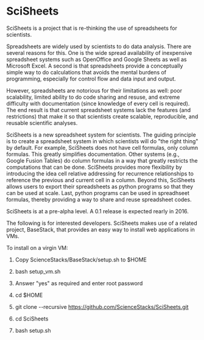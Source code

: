 # SciSheets
SciSheets is a project that is re-thinking the use of spreadsheets for scientists.

Spreadsheets are widely used by scientists to do data analysis. There are several reasons for this. One is the wide spread availability of inexpensive spreadsheet systems such as OpenOffice and Google Sheets as well as Microsoft Excel. A second is that spreadsheets provide a conceptually simple way to do calculations that avoids the mental burdens of programming, especially for control flow and data input and output.

However, spreadsheets are notorious for their limitations as well: poor scalability, limited ability to do code sharing and resuse, and extreme difficulty with documentation (since knowledge of every cell is required). The end result is that current spreadsheet systems lack the features (and restrictions) that make it so that scientists create scalable, reproducible, and reusable scientific analyses.

SciSheets is a new spreadsheet system for scientists. The guiding principle is to create a spreadsheet system in which scientists will do "the right thing" by default. For example, SciSheets does not have cell formulas, only column formulas. This greatly simplifies documentation. Other systems (e.g., Google Fusion Tables) do column formulas in a way that greatly restricts the computations that can be done. SciSheets provides more flexibility by introducing the idea cell relative addressing for recurrence relationships to reference the previous and current cell in a column. Beyond this, SciSheets allows users to export their spreadsheets as python programs so that they can be used at scale. Last, python programs can be used in spreadhseet formulas, thereby providing a way to share and reuse spreadsheet codes.

SciSheets is at a pre-alpha level. A 0.1 release is expected rearly in 2016.

The following is for interested developers. SciSheets makes use of a related project, BaseStack, that provides an easy way to install web applications in VMs.

To install on a virgin VM:

1. Copy ScienceStacks/BaseStack/setup.sh to $HOME

2. bash setup_vm.sh

3. Answer "yes" as required and enter root password

4. cd $HOME

5. git clone --recursive https://github.com/ScienceStacks/SciSheets.git

6. cd SciSheets

7. bash setup.sh
